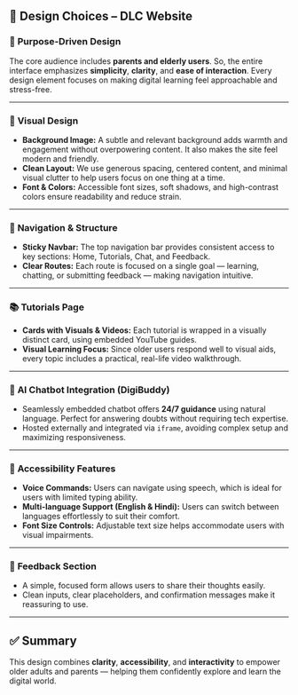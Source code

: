 ## 🧩 **Design Choices – DLC Website**

### 🎯 **Purpose-Driven Design**

The core audience includes **parents and elderly users**. So, the entire interface emphasizes **simplicity**, **clarity**, and **ease of interaction**. Every design element focuses on making digital learning feel approachable and stress-free.

---

### 🎨 **Visual Design**

* **Background Image:** A subtle and relevant background adds warmth and engagement without overpowering content. It also makes the site feel modern and friendly.
* **Clean Layout:** We use generous spacing, centered content, and minimal visual clutter to help users focus on one thing at a time.
* **Font & Colors:** Accessible font sizes, soft shadows, and high-contrast colors ensure readability and reduce strain.

---

### 🧭 **Navigation & Structure**

* **Sticky Navbar:** The top navigation bar provides consistent access to key sections: Home, Tutorials, Chat, and Feedback.
* **Clear Routes:** Each route is focused on a single goal — learning, chatting, or submitting feedback — making navigation intuitive.

---

### 📚 **Tutorials Page**

* **Cards with Visuals & Videos:** Each tutorial is wrapped in a visually distinct card, using embedded YouTube guides.
* **Visual Learning Focus:** Since older users respond well to visual aids, every topic includes a practical, real-life video walkthrough.

---

### 🧠 **AI Chatbot Integration (DigiBuddy)**

* Seamlessly embedded chatbot offers **24/7 guidance** using natural language. Perfect for answering doubts without requiring tech expertise.
* Hosted externally and integrated via `iframe`, avoiding complex setup and maximizing responsiveness.

---

### 🧏 **Accessibility Features**

* **Voice Commands:** Users can navigate using speech, which is ideal for users with limited typing ability.
* **Multi-language Support (English & Hindi):** Users can switch between languages effortlessly to suit their comfort.
* **Font Size Controls:** Adjustable text size helps accommodate users with visual impairments.

---

### 📝 **Feedback Section**

* A simple, focused form allows users to share their thoughts easily.
* Clean inputs, clear placeholders, and confirmation messages make it reassuring to use.

---

## ✅ Summary

This design combines **clarity**, **accessibility**, and **interactivity** to empower older adults and parents — helping them confidently explore and learn the digital world.
